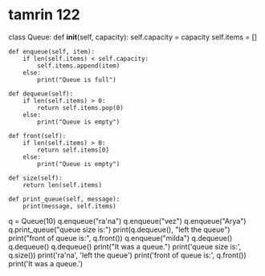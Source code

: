 # tamrin 122
 class Queue:
    def __init__(self, capacity):
        self.capacity = capacity
        self.items = []

    def enqueue(self, item):
        if len(self.items) < self.capacity:
            self.items.append(item)
        else:
            print("Queue is full")

    def dequeue(self):
        if len(self.items) > 0:
            return self.items.pop(0)
        else:
            print("Queue is empty")

    def front(self):
        if len(self.items) > 0:
            return self.items[0]
        else:
            print("Queue is empty")

    def size(self):
        return len(self.items)

    def print_queue(self, message):
        print(message, self.items)

q = Queue(10)
q.enqueue("ra'na")
q.enqueue("vez")
q.enqueue("Arya")
q.print_queue("queue size is:")
print(q.dequeue(), "left the queue")
print("front of queue is:", q.front())
q.enqueue("milda")
q.dequeue()
q.dequeue()
q.dequeue()
print("It was a queue.")
print('queue size is:', q.size())
print('ra\'na', 'left the queue')
print('front of queue is:', q.front())
print('It was a queue.')
